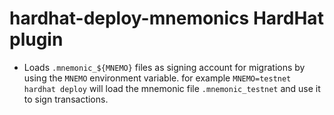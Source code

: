 # hardhat-deploy-mnemonics HardHat plugin

- Loads `.mnemonic_${MNEMO}` files as signing account for migrations by using the `MNEMO` environment variable. for example `MNEMO=testnet hardhat deploy` will load the mnemonic file `.mnemonic_testnet` and use it to sign transactions.
